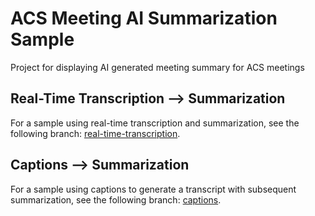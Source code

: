 # ACS Meeting AI Summarization Sample

Project for displaying AI generated meeting summary for ACS meetings

## Real-Time Transcription --> Summarization

For a sample using real-time transcription and summarization, see the following branch: [real-time-transcription](https://github.com/JamesBurnside/acs-meeting-ai-summary/tree/real-time-transcription).

## Captions --> Summarization

For a sample using captions to generate a transcript with subsequent summarization, see the following branch: [captions](https://github.com/JamesBurnside/acs-meeting-ai-summary/tree/captions).
